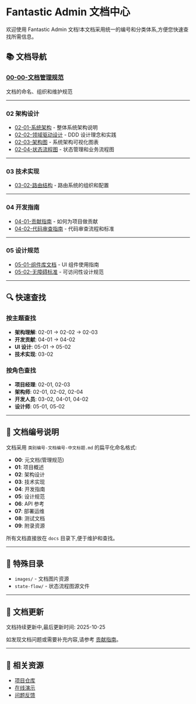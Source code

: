 # Fantastic Admin 文档中心

欢迎使用 Fantastic Admin 文档!本文档采用统一的编号和分类体系,方便您快速查找所需信息。

## 📚 文档导航

### [00-00-文档管理规范](./00-00-文档管理规范.md)
文档的命名、组织和维护规范

---

### 02 架构设计
- [02-01-系统架构](./02-01-系统架构.md) - 整体系统架构说明
- [02-02-领域驱动设计](./02-02-领域驱动设计.md) - DDD 设计理念和实践
- [02-03-架构图](./02-03-架构图.md) - 系统架构可视化图表
- [02-04-状态流程图](./02-04-状态流程图.md) - 状态管理和业务流程图

---

### 03 技术实现
- [03-02-路由结构](./03-02-路由结构.md) - 路由系统的组织和配置

---

### 04 开发指南
- [04-01-贡献指南](./04-01-贡献指南.md) - 如何为项目做贡献
- [04-02-代码审查指南](./04-02-代码审查指南.md) - 代码审查流程和标准

---

### 05 设计规范
- [05-01-组件库文档](./05-01-组件库文档.md) - UI 组件使用指南
- [05-02-无障碍标准](./05-02-无障碍标准.md) - 可访问性设计规范

---

## 🔍 快速查找

### 按主题查找
- **架构理解**: 02-01 → 02-02 → 02-03
- **开发贡献**: 04-01 → 04-02
- **UI 设计**: 05-01 → 05-02
- **技术实现**: 03-02

### 按角色查找
- **项目经理**: 02-01, 02-03
- **架构师**: 02-01, 02-02, 02-04
- **开发人员**: 03-02, 04-01, 04-02
- **设计师**: 05-01, 05-02

---

## 📝 文档编号说明

文档采用 `类别编号-文档编号-中文标题.md` 的扁平化命名格式:

- **00**: 元文档(管理规范)
- **01**: 项目概述
- **02**: 架构设计
- **03**: 技术实现
- **04**: 开发指南
- **05**: 设计规范
- **06**: API 参考
- **07**: 部署运维
- **08**: 测试文档
- **09**: 附录资源

所有文档直接放在 `docs` 目录下,便于维护和查找。

---

## 📁 特殊目录

- `images/` - 文档图片资源
- `state-flow/` - 状态流程图源文件

---

## 🔄 文档更新

文档持续更新中,最后更新时间: 2025-10-25

如发现文档问题或需要补充内容,请参考 [贡献指南](./04-01-贡献指南.md)。

---

## 📖 相关资源

- [项目仓库](https://github.com/your-org/fantastic-admin)
- [在线演示](https://demo.fantastic-admin.com)
- [问题反馈](https://github.com/your-org/fantastic-admin/issues)
